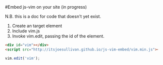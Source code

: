 #Embed js-vim on your site (in progress)

N.B. this is a doc for code that doesn't yet exist.

1. Create an target element
2. Include vim.js
3. Invoke vim.edit, passing the id of the element.

```html
<div id="vim"></div>
<script src="http://itsjoesullivan.github.io/js-vim-embed/vim.min.js"></script>
```
```javascript
vim.edit('vim');
```
